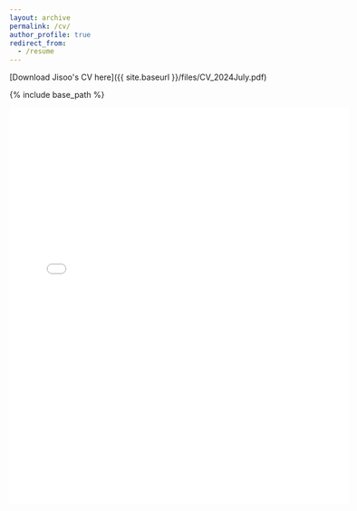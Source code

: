 ```yaml
---
layout: archive
permalink: /cv/
author_profile: true
redirect_from:
  - /resume
---
```

[Download Jisoo's CV here]({{ site.baseurl }}/files/CV_2024July.pdf)


{% include base_path %}

<embed src="{{ site.baseurl }}/files/CV_2024July.pdf" width="600" height="700" type='application/pdf'> 
